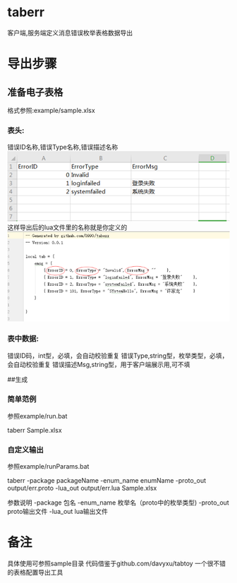 # taberr
客户端,服务端定义消息错误枚举表格数据导出

# 导出步骤

## 准备电子表格

格式参照:example/sample.xlsx

### 表头:
错误ID名称,错误Type名称,错误描述名称
![sheet](doc/sheet.png)
这样导出后的lua文件里的名称就是你定义的
![lua](doc/lua.png)

### 表中数据:
错误ID码，int型，必填，会自动校验重复
错误Type,string型，枚举类型，必填，会自动校验重复
错误描述Msg,string型，用于客户端展示用,可不填


##生成

### 简单范例

参照example/run.bat

taberr Sample.xlsx

### 自定义输出
参照example/runParams.bat

taberr -package packageName -enum_name enumName -proto_out output/err.proto -lua_out output/err.lua Sample.xlsx

参数说明
-package 包名
-enum_name 枚举名（proto中的枚举类型)
-proto_out proto输出文件
-lua_out lua输出文件

# 备注
具体使用可参照sample目录
代码借鉴于github.com/davyxu/tabtoy 一个很不错的表格配置导出工具
